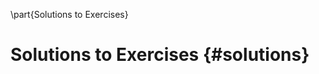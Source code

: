 \part{Solutions to Exercises}

# Solutions to Exercises {#solutions}

<div class="solutions">
</div>